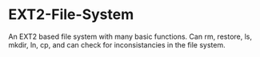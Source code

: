 # EXT2-File-System
An EXT2 based file system with many basic functions. Can rm, restore, ls, mkdir, ln, cp, and can check for inconsistancies in the file system.
